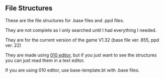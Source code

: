 ## File Structures

These are the file structures for .base files and .ppd files.

They are not complete as I only searched until I had everything I needed.

They are for the current version of the game V1.32 (base file ver. 855, ppd ver. 22)

They are made using [010 editor](https://www.sweetscape.com/010editor/), but if you just want to see the structures you can just read them in a text editor.

If you are using 010 editor, use base-template.bt with .base files.
